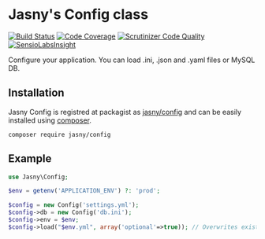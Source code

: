 Jasny's Config class
====================

[![Build Status](https://secure.travis-ci.org/jasny/config.png?branch=master)](http://travis-ci.org/jasny/config)
[![Code Coverage](https://scrutinizer-ci.com/g/jasny/config/badges/coverage.png?b=master)](https://scrutinizer-ci.com/g/jasny/config/?branch=master)
[![Scrutinizer Code Quality](https://scrutinizer-ci.com/g/jasny/config/badges/quality-score.png?b=master)](https://scrutinizer-ci.com/g/jasny/config/?branch=master)
[![SensioLabsInsight](https://insight.sensiolabs.com/projects/9d9ee2fe-1622-4883-b46e-aa21b14a3931/mini.png)](https://insight.sensiolabs.com/projects/9d9ee2fe-1622-4883-b46e-aa21b14a3931)

Configure your application. You can load .ini, .json and .yaml files or MySQL DB.

## Installation ##

Jasny Config is registred at packagist as [jasny/config](https://packagist.org/packages/jasny/config) and can be
easily installed using [composer](http://getcomposer.org/).

    composer require jasny/config

## Example ##

```php
use Jasny\Config;

$env = getenv('APPLICATION_ENV') ?: 'prod';

$config = new Config('settings.yml');
$config->db = new Config('db.ini');
$config->env = $env;
$config->load("$env.yml", array('optional'=>true)); // Overwrites existing settings
```

